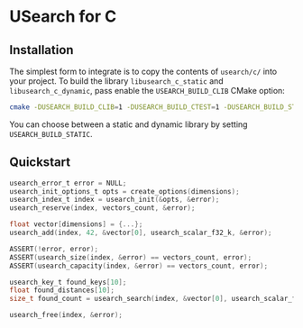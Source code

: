 # USearch for C

## Installation

The simplest form to integrate is to copy the contents of `usearch/c/` into your project.
To build the library `libusearch_c_static` and `libusearch_c_dynamic`, pass enable the `USEARCH_BUILD_CLIB` CMake option:

```bash
cmake -DUSEARCH_BUILD_CLIB=1 -DUSEARCH_BUILD_CTEST=1 -DUSEARCH_BUILD_STATIC=0 -DUSEARCH_BUILD_TEST=0 -DUSEARCH_BUILD_BENCHMARK=0 ..
```

You can choose between a static and dynamic library by setting `USEARCH_BUILD_STATIC`.

## Quickstart

```c
usearch_error_t error = NULL;
usearch_init_options_t opts = create_options(dimensions);
usearch_index_t index = usearch_init(&opts, &error);
usearch_reserve(index, vectors_count, &error);

float vector[dimensions] = {...};
usearch_add(index, 42, &vector[0], usearch_scalar_f32_k, &error);

ASSERT(!error, error);
ASSERT(usearch_size(index, &error) == vectors_count, error);
ASSERT(usearch_capacity(index, &error) == vectors_count, error);

usearch_key_t found_keys[10];
float found_distances[10];
size_t found_count = usearch_search(index, &vector[0], usearch_scalar_f32_k, 10, &found_keys[0], &found_distances[0], &error);

usearch_free(index, &error);
```
